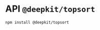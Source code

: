 # API `@deepkit/topsort`

```shell
npm install @deepkit/topsort
```

<api-docs package="@deepkit/topsort"></api-docs>